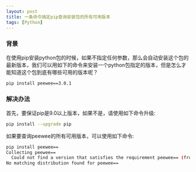 ```yaml
---
layout: post
title: 一条命令搞定pip查询安装包的所有可用版本
tags: [Python]
---
```


### 背景

在使用pip安装python包的时候，如果不指定任何参数，那么会自动安装这个包的最新版本，我们可以用如下的命令来安装一个python包指定的版本，但是怎么才能知道这个包到底有哪些可用的版本呢？

```sh
pip install peewee==3.0.1
```

### 解决办法

首先，要保证pip是9.0以上版本，如果不是，请使用如下命令升级:

```sh
pip install --upgrade pip
```

如果要查询peewee的所有可用版本，可以使用如下命令:

```sh
pip install peewee==
Collecting peewee==
  Could not find a version that satisfies the requirement peewee== (from versions: 0.1.0, 0.1.1, 0.2.0, 0.2.1, 0.2.2, 0.3.0, 0.3.1, 0.3.2, 0.4.0, 0.5.0, 0.6.0, 0.6.1, 0.6.2, 0.7.0, 0.7.1, 0.7.2, 0.7.3, 0.7.4, 0.7.5, 0.8.0, 0.8.1, 0.8.2, 0.9.0, 0.9.1, 0.9.2, 0.9.3, 0.9.4, 0.9.5, 0.9.6, 0.9.7, 0.9.8, 0.9.9, 1.0.0, 2.0.0, 2.0.1, 2.0.2, 2.0.3, 2.0.4, 2.0.5, 2.0.6, 2.0.7, 2.0.8, 2.0.9, 2.1.0, 2.1.1, 2.1.2, 2.1.3, 2.1.4, 2.1.5, 2.1.6, 2.1.7, 2.2.0, 2.2.1, 2.2.2, 2.2.3, 2.2.4, 2.2.5, 2.3.0, 2.3.1, 2.3.2, 2.3.3, 2.4.0, 2.4.1, 2.4.2, 2.4.3, 2.4.4, 2.4.5, 2.4.6, 2.4.7, 2.5.0, 2.5.1, 2.6.0, 2.6.1, 2.6.2, 2.6.3, 2.6.4, 2.7.0, 2.7.1, 2.7.2, 2.7.3, 2.7.4, 2.8.0, 2.8.1, 2.8.2, 2.8.3, 2.8.4, 2.8.5, 2.8.7, 2.8.8, 2.9.0, 2.9.1, 2.9.2, 2.10.0, 2.10.1, 2.10.2, 3.0.1, 3.0.2, 3.0.3, 3.0.4, 3.0.5, 3.0.6, 3.0.7, 3.0.8, 3.0.9, 3.0.10, 3.0.11, 3.0.12, 3.0.13, 3.0.14, 3.0.15, 3.0.16, 3.0.17, 3.0.18, 3.0.19, 3.1.0, 3.1.1, 3.1.2)
No matching distribution found for peewee==

```

